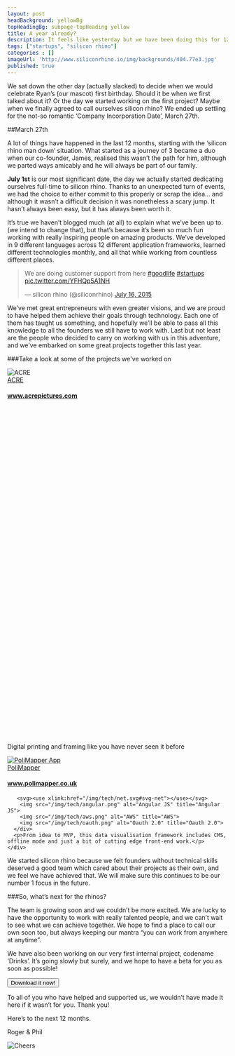 ```yaml
---
layout: post
headBackground: yellowBg
topHeadingBg: subpage-topHeading yellow
title: A year already?
description: It feels like yesterday but we have been doing this for 12 months.
tags: ["startups", "silicon rhino"]
categories : []
imageUrl: 'http://www.siliconrhino.io/img/backgrounds/404.77e3.jpg'
published: true
---
```


We sat down the other day (actually slacked) to decide when we would celebrate Ryan’s (our mascot) first birthday. Should it be when we first talked about it? Or the day we started working on the first project? Maybe when we finally agreed to call ourselves silicon rhino? We ended up settling for the not-so romantic ‘Company Incorporation Date’, March 27th. 

##March 27th

A lot of things have happened in the last 12 months, starting with the ‘silicon rhino man down’ situation. What started as a journey of 3 became a duo when our co-founder, James, realised this wasn’t the path for him, although we parted ways amicably and he will always be part of our family.

**July 1st** is our most significant date, the day we actually started dedicating ourselves full-time to silicon rhino. Thanks to an unexpected turn of events,  we had the choice to either commit to this properly or scrap the idea… and although it wasn’t a difficult decision it was nonetheless a scary jump. It hasn’t always been easy, but it has always been worth it.

It’s true we haven’t blogged much (at all) to explain what we’ve been up to. (we intend to change that), but that’s because it’s been so much fun working with really inspiring people on amazing products. We’ve developed in 9 different languages across 12 different application frameworks, learned different technologies monthly, and all that while working from countless different places.

<blockquote class="twitter-tweet" data-lang="en"><p lang="en" dir="ltr">We are doing customer support from here <a href="https://twitter.com/hashtag/goodlife?src=hash">#goodlife</a> <a href="https://twitter.com/hashtag/startups?src=hash">#startups</a> <a href="http://t.co/YFHQp5A1NH">pic.twitter.com/YFHQp5A1NH</a></p>&mdash; silicon rhino (@siliconrhino) <a href="https://twitter.com/siliconrhino/status/621661438994726912">July 16, 2015</a></blockquote>

<!-- ![My helpful screenshot](/img/backgrounds/macbookwankers.jpg) -->

We’ve met great entrepreneurs with even greater visions, and we are proud to have helped them achieve their goals through technology. Each one of them has taught us something, and hopefully we’ll be able to pass all this knowledge to all the founders we still have to work with. Last but not least are the people who decided to carry on working with us in this adventure, and we’ve embarked on some great projects together this last year.

###Take a look at some of the projects we've worked on

<section class="projects">
  <div class="col-sm-6 col-md-6 project">
    <div class="project-image-container">
      <img class="project-image blue-border" src="/img/acre.png" alt="ACRE" title="ACRE">
    </div>
    <div class="project-details">
      <label class="blue-border"><a href="https://www.acrepictures.com" target="_blank">ACRE</a></label>
      <h4><a href="https://www.acrepictures.com" target="_blank">www.acrepictures.com</a></h4>
      <div class="techs">
        <svg><use xlink:href="/img/tech/net.svg#svg-html"></use></svg>
        <svg><use xlink:href="/img/tech/net.svg#svg-sass"></use></svg>
        <svg><use xlink:href="/img/tech/net.svg#svg-angular"></use></svg>
        <svg><use xlink:href="/img/tech/net.svg#svg-aws"></use></svg>
        <svg><use xlink:href="/img/tech/net.svg#svg-stripe"></use></svg>
      </div>
       <p>Digital printing and framing like you have never seen it before</p>
    </div>
   
  </div>
  <div class="col-sm-6 col-md-6 project">
    <div class="project-image-container">
      <a href="http://www.polimapper.co.uk/" target="_blank">
        <img class="project-image polimapper yellow-border" src="/img/projects/polimapper.png" alt="PoliMapper App" title="PoliMapper App">
      </a>
    </div>
    <div class="project-details">
      <label class="yellow-border"><a href="http://www.polimapper.co.uk/" target="_blank">PoliMapper</a></label>
      <h4><a href="http://www.polimapper.co.uk/" target="_blank">www.polimapper.co.uk</a></h4>
      <div class="techs">
      
       <svg><use xlink:href="/img/tech/net.svg#svg-net"></use></svg>
        <img src="/img/tech/angular.png" alt="Angular JS" title="Angular JS">
        <img src="/img/tech/aws.png" alt="AWS" title="AWS">
        <img src="/img/tech/oauth.png" alt="Oauth 2.0" title="Oauth 2.0">
      </div>
      <p>From idea to MVP, this data visualisation framework includes CMS, offline mode and just a bit of cutting edge front-end work.</p>
    </div>
  </div>
 </section>

We started silicon rhino because we felt founders without technical skills deserved a good team which cared about their projects as their own, and we feel we have achieved that. We will make sure this continues to be our number 1  focus in the future.

###So, what’s next for the rhinos?

The team is growing soon and we couldn’t be more excited. We are lucky to have the opportunity to work with really talented people, and we can’t wait to see what we can achieve together. We hope to find a place to call our own soon too, but always keeping our mantra “you can work from anywhere at anytime”.


We have also been working on our very first internal project, codename ‘Drinks’. It’s going slowly but surely, and we hope to have a beta for you as soon as possible!

<button type="btn" class="join-waitlist">Download it now!</button>

To all of you who have helped and supported us, we wouldn’t have made it here if it wasn’t for you. Thank you!

Here’s to the next 12 months.

Roger & Phil

![Cheers](http://media0.giphy.com/media/GCLlQnV7wzKLu/giphy.gif)

<!-- [get the PDF]({{ site.url }}/assets/mydoc.pdf). -->
